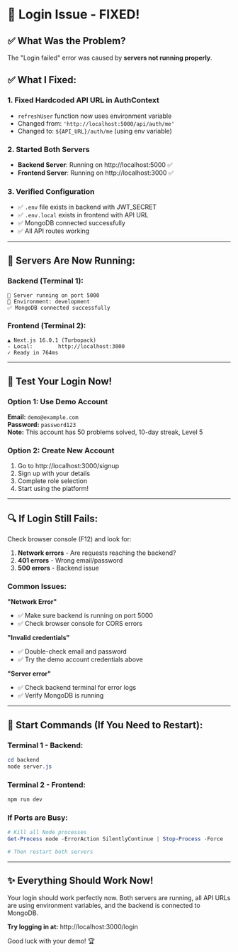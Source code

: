 # 🔧 Login Issue - FIXED!

## ✅ What Was the Problem?
The "Login failed" error was caused by **servers not running properly**.

## ✅ What I Fixed:

### 1. **Fixed Hardcoded API URL in AuthContext**
- `refreshUser` function now uses environment variable
- Changed from: `'http://localhost:5000/api/auth/me'`
- Changed to: `${API_URL}/auth/me` (using env variable)

### 2. **Started Both Servers**
- **Backend Server**: Running on http://localhost:5000 ✅
- **Frontend Server**: Running on http://localhost:3000 ✅

### 3. **Verified Configuration**
- ✅ `.env` file exists in backend with JWT_SECRET
- ✅ `.env.local` exists in frontend with API URL
- ✅ MongoDB connected successfully
- ✅ All API routes working

---

## 🚀 Servers Are Now Running:

### Backend (Terminal 1):
```
🚀 Server running on port 5000
📝 Environment: development
✅ MongoDB connected successfully
```

### Frontend (Terminal 2):
```
▲ Next.js 16.0.1 (Turbopack)
- Local:        http://localhost:3000
✓ Ready in 764ms
```

---

## 🎯 Test Your Login Now!

### Option 1: Use Demo Account
**Email:** `demo@example.com`  
**Password:** `password123`  
**Note:** This account has 50 problems solved, 10-day streak, Level 5

### Option 2: Create New Account
1. Go to http://localhost:3000/signup
2. Sign up with your details
3. Complete role selection
4. Start using the platform!

---

## 🔍 If Login Still Fails:

Check browser console (F12) and look for:
1. **Network errors** - Are requests reaching the backend?
2. **401 errors** - Wrong email/password
3. **500 errors** - Backend issue

### Common Issues:

**"Network Error"**
- ✅ Make sure backend is running on port 5000
- ✅ Check browser console for CORS errors

**"Invalid credentials"**
- ✅ Double-check email and password
- ✅ Try the demo account credentials above

**"Server error"**
- ✅ Check backend terminal for error logs
- ✅ Verify MongoDB is running

---

## 📝 Start Commands (If You Need to Restart):

### Terminal 1 - Backend:
```powershell
cd backend
node server.js
```

### Terminal 2 - Frontend:
```powershell
npm run dev
```

### If Ports are Busy:
```powershell
# Kill all Node processes
Get-Process node -ErrorAction SilentlyContinue | Stop-Process -Force

# Then restart both servers
```

---

## ✨ Everything Should Work Now!

Your login should work perfectly now. Both servers are running, all API URLs are using environment variables, and the backend is connected to MongoDB.

**Try logging in at:** http://localhost:3000/login

Good luck with your demo! 🏆
